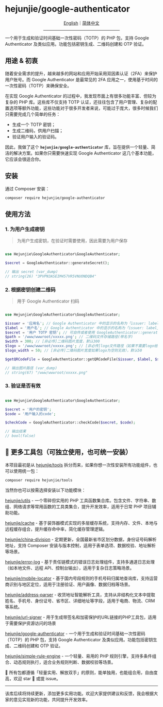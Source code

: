# hejunjie/google-authenticator

<div align="center">
  <a href="./README.md">English</a>｜<a href="./README.zh-CN.md">简体中文</a>
  <hr width="50%"/>
</div>

一个用于生成和验证时间基础一次性密码（TOTP）的 PHP 包，支持 Google Authenticator 及类似应用。功能包括密钥生成、二维码创建和 OTP 验证。

## 用途 & 初衷

随着安全需求的提升，越来越多的网站和应用开始采用双因素认证（2FA）来保护用户账号。而 Google Authenticator 是最常见的 2FA 应用之一，使用基于时间的一次性密码（TOTP）来确保安全。

在实现 Google Authenticator 的过程中，我发现市面上有很多功能丰富、但较为复杂的 PHP 库。这些库不仅支持 TOTP 认证，还往往包含了用户管理、复杂的配置选项等额外功能，这些功能对于很多开发者来说，可能过于庞大，很多时候我们只需要完成几个简单的任务：

- 生成一个 TOTP 密钥；
- 生成二维码，供用户扫描；
- 验证用户输入的验证码。

因此，我做了这个 **`hejunjie/google-authenticator`** 库，旨在提供一个轻量、简洁的解决方案。如果你只需要快速实现 Google Authenticator 这几个基本功能，它应该会很适合你。

## 安装

通过 Composer 安装：

```bash
composer require hejunjie/google-authenticator
```

## 使用方法

### 1. 为用户生成密钥

> 为用户生成密钥，在验证时需要使用，因此需要为用户保存

```php

use Hejunjie\GoogleAuthenticator\GoogleAuthenticator;

$secret = GoogleAuthenticator::generateSecret();

// 输出 secret (var_dump)
// string(26) "3PVPN3ASEIM457VR5VNUONDQB4"
```

### 2. 根据密钥创建二维码
> 用于 Google Authenticator 扫码
```php

use Hejunjie\GoogleAuthenticator\GoogleAuthenticator;

$issuer = '应用名'; // Google Authenticator 中的显示的名称为「issuer: label」
$label = '用户名'; // Google Authenticator 中的显示的名称为「issuer: label」
$secret = '用户 TOTP 密钥'; // 可自传或者使用 GoogleAuthenticator::generateSecret() 生成的密钥
$path = '/www/wwwroot/xxxxx.png'; // 二维码文件存储路径(带名字)
$width = 300; // [非必传]二维码图片宽度，默认300
$logo = '/www/wwwroot/xxxxx.png'; // [非必传]logo文件路径（如果不需要logo给空字符串即可），默认空字符串
$logo_width = 50; // [非必传]二维码图片宽度如果logo为空则无效），默认50

$getQRCodeFile = GoogleAuthenticator::getQRCodeFile($issuer, $label, $secret, $path, $width, $logo, $logo_width);

// 输出图片路径 (var_dump)
// string(67) "/www/wwwroot/xxxxx.png"
```

### 3. 验证是否有效
```php

use Hejunjie\GoogleAuthenticator\GoogleAuthenticator;

$secret = '用户的密钥';
$code = '用户输入的code';

$checkCode = GoogleAuthenticator::checkCode($secret, $code);

// 输出结果
// bool(false)
```

## 🔧 更多工具包（可独立使用，也可统一安装）

本项目最初是从 [hejunjie/tools](https://github.com/zxc7563598/php-tools) 拆分而来，如果你想一次性安装所有功能组件，也可以使用统一包：

```bash
composer require hejunjie/tools
```

当然你也可以按需选择安装以下功能模块：

[hejunjie/utils](https://github.com/zxc7563598/php-utils) - 一个零碎但实用的 PHP 工具函数集合库。包含文件、字符串、数组、网络请求等常用函数的工具类集合，提升开发效率，适用于日常 PHP 项目辅助功能。

[hejunjie/cache](https://github.com/zxc7563598/php-cache) - 基于装饰器模式实现的多层缓存系统，支持内存、文件、本地与远程缓存组合，提升缓存命中率，简化缓存管理逻辑。

[hejunjie/china-division](https://github.com/zxc7563598/php-china-division) - 定期更新，全国最新省市区划分数据，身份证号码解析地址，支持 Composer 安装与版本控制，适用于表单选项、数据校验、地址解析等场景。

[hejunjie/error-log](https://github.com/zxc7563598/php-error-log) - 基于责任链模式的错误日志处理组件，支持多通道日志处理（如本地文件、远程 API、控制台输出），适用于复杂日志策略场景。

[hejunjie/mobile-locator](https://github.com/zxc7563598/php-mobile-locator) - 基于国内号段规则的手机号码归属地查询库，支持运营商识别与地区定位，适用于注册验证、用户画像、数据归档等场景。

[hejunjie/address-parser](https://github.com/zxc7563598/php-address-parser) - 收货地址智能解析工具，支持从非结构化文本中提取姓名、手机号、身份证号、省市区、详细地址等字段，适用于电商、物流、CRM 等系统。

[hejunjie/url-signer](https://github.com/zxc7563598/php-url-signer) - 用于生成带签名和加密保护的URL链接的PHP工具包，适用于需要保护资源访问的场景

[hejunjie/google-authenticator](https://github.com/zxc7563598/php-google-authenticator) - 一个用于生成和验证时间基础一次性密码（TOTP）的 PHP 包，支持 Google Authenticator 及类似应用。功能包括密钥生成、二维码创建和 OTP 验证。

[hejunjie/simple-rule-engine](https://github.com/zxc7563598/php-simple-rule-engine) - 一个轻量、易用的 PHP 规则引擎，支持多条件组合、动态规则执行，适合业务规则判断、数据校验等场景。

👀 所有包都遵循「轻量实用、解放双手」的原则，能单独用，也能组合用，自由度高，欢迎 star 🌟 或提 issue。

---

该库后续将持续更新，添加更多实用功能。欢迎大家提供建议和反馈，我会根据大家的意见实现新的功能，共同提升开发效率。
